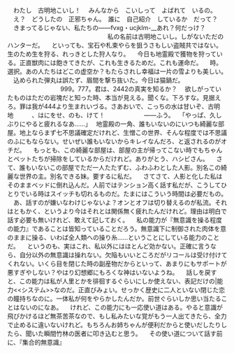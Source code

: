 　わたし　古明地こいし！
　みんなから　こいしって　よばれて　いるの。
　え？　どうしたの　正邪ちゃん。　誰に　自己紹介　しているか　だって？
　きまってるじゃない、私たちの――fvxg・ucjklm-__あれ？何だっけ？
　
　
　
　
　
　
　
　
　
　
　
　
　私の名前は古明地こいし。しがないただのハンターだ。
　といっても、宝石や札束やらを狙うさもしい盗賊共ではない。生のため生を狩る、れっきとした狩人なり。
　今日も地霊殿で獲物を狩っている。正直獣肉には飽きてきたが、これも生きるためだ。これも運命だ。
　時。選択。あの人たちはどこの虚空か？もたらされし幸福は一片の雪よりも美しい。
　込められた弾丸は誤たず、眉間を撃ち抜いた。今日は猫鍋だ。
　
　
　
　
　
　
　999。777。君は、2442の真実を知るか？
　欲しがっていたものはただの岩塊だと知った時、本当が見える。聞くな。下ろすな。見据えろ。罪は我が444より生まれいづる。さあおいで、こっちの水は甘いぞ、古明地　　　、はにをせ、のも、けて！
　
　
　
　
　――ふう。
　｢やっぱ、久しぶりにやると疲れるなあ……｣
　地霊殿の一角、誰もいないのにいつも綺麗な部屋。地上ならまず七不思議確定だけれど、生憎この世界、そんな程度では不思議のふにもならない。せいぜい誰もいないからキレイなんだろ、と返されるのがオチだ。
　もっとも、この綺麗な部屋は、部屋の主が帰ってこない時でもちゃんとペットたちが掃除をしているからだけれど。ありがとう、ハシビさん。
　さて、誰もいないこの部屋でただ一人たたずむ、ふわふわとした人影。別名この綺麗な世界の主。別名できる妹。要するに私だ。
　さてさて、人影と化した私はそのままベッドに倒れ込んだ。人前ではテンション高く話す私だが、こうしてひとりでいる時はスイッチも切れるものだ。たまにはこういう時間は必要だもの。
　あ、話すのが嫌いなわけじゃないよ？オンとオフは切り替えるのが私流。それはともかく、というより今はそれとは関係無く疲れたんだけれど。理由は明白で話す必要も無いけれど、敢えて記しておく。
　私の能力が『無意識を操る程度の能力』であることは皆知っていることだろう。無意識下に制御された肉体を意のままに操る、いわば全人類への操り糸……ということにしている能力のことだ。
　というのも、実はこれ、私以外にはほとんど効かない。正確に言うなら、自分以外の無意識は操れない。欠陥もいいところだがリコールは受け付けてくれない。いくら目を閉じた時の副産物だからといって、あまりにもサポートが悪すぎやしない？やはり幻想郷にもろくな神はいないようね。
　話しを戻すと、この能力は私が人里とかを徘徊するぐらいにしか使えない、表記だけの|能力<<システム>>なのだ。正直びみょい。せっかく歴史に二人といない閉じた恋の瞳持ちなのに。一体私が何をやらかしたんだか。前世ぐらいしか思い当たることはないのになあ。
　けれど、この能力にも一応使い道はある。やると意識が飛びかけるほど無茶苦茶なので、もし私みたいな覚がもう一人出てきたら、全力で止めるに違いないけれど。もちろんお姉ちゃんが便利だからと使いだしたりしたら、聞いた瞬間竹林の医者に叩き込むと思う。
　その使い道について話す前に、『集合的無意識』
　